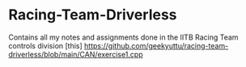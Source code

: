 # Racing-Team-Driverless
Contains all my notes and assignments done in the IITB Racing Team controls division
[this] https://github.com/geekyuttu/racing-team-driverless/blob/main/CAN/exercise1.cpp
